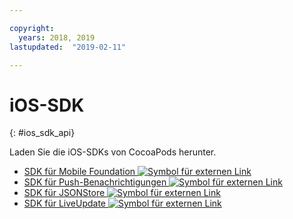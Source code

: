 ```yaml
---

copyright:
  years: 2018, 2019
lastupdated:  "2019-02-11"

---
```


#	iOS-SDK
{: #ios_sdk_api}

Laden Sie die iOS-SDKs von CocoaPods herunter.

* [SDK für Mobile Foundation ![Symbol für externen Link](../../icons/launch-glyph.svg "Symbol für externen Link")](https://cocoapods.org/pods/IBMMobileFirstPlatformFoundation)
* [SDK für Push-Benachrichtigungen ![Symbol für externen Link](../../icons/launch-glyph.svg "Symbol für externen Link")](https://cocoapods.org/pods/IBMMobileFirstPlatformFoundationPush)
* [SDK für JSONStore ![Symbol für externen Link](../../icons/launch-glyph.svg "Symbol für externen Link")](https://cocoapods.org/pods/IBMMobileFirstPlatformFoundationJSONStore)
* [SDK für LiveUpdate ![Symbol für externen Link](../../icons/launch-glyph.svg "Symbol für externen Link")](https://cocoapods.org/pods/IBMMobileFirstPlatformFoundationLiveUpdate)

